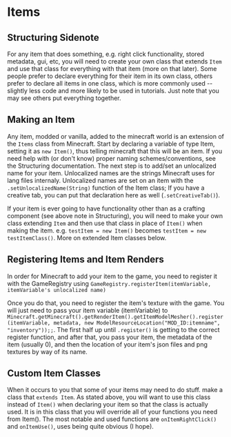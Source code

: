 Items
=====

Structuring Sidenote
--------------------

For any item that does something, e.g. right click functionality, stored metadata, gui, etc, you will need to create your own class that extends `Item` and use that class for everything with that item (more on that later). Some people prefer to declare everything for their item in its own class, others prefer to declare all items in one class, which is more commonly used -- slightly less code and more likely to be used in tutorials. Just note that you may see others put everything together.

Making an Item
--------------

Any item, modded or vanilla, added to the minecraft world is an extension of the `Items` class from Minecraft. Start by declaring a variable of type Item, setting it as `new Item()`, thus telling minecraft that this will be an item. If you need help with (or don't know) proper naming schemes/conventions, see the Structuring documentation. The next step is to add/set an unlocalized name for your item. Unlocalized names are the strings Minecraft uses for lang files internaly. Unlocalized names are set on an item with the `.setUnlocalizedName(String)` function of the Item class; If you have a creative tab, you can put that declaration here as well (`.setCreativeTab()`).

If your item is ever going to have functionality other than as a crafting component (see above note in Structuring), you will need to make your own class extending `Item` and then use that class in place of `Item()` when making the item. e.g. `testItem = new Item()` becomes `testItem = new testItemClass()`. More on extended Item classes below.

Registering Items and Item Renders
----------------------------------

In order for Minecraft to add your item to the game, you need to register it with the GameRegistry using `GameRegistry.registerItem(itemVariable, itemVariable's unlocalized name)`

Once you do that, you need to register the item's texture with the game. You will just need to pass your item variable (itemVariable) to `Minecraft.getMinecraft().getRenderItem().getItemModelMesher().register(itemVariable, metadata, new ModelResourceLocation("MOD_ID:itemname", "inventory"));;`. The first half up until `.register()` is getting to the correct register function, and after that, you pass your item, the metadata of the item (usually 0), and then the location of your item's json files and png textures by way of its name.

Custom Item Classes
-------------------

When it occurs to you that some of your items may need to do stuff. make a class that `extends Item`. As stated above, you will want to use this class instead of `Item()` when declaring your item so that the class is actually used. It is in this class that you will override all of your functions you need from Item(). The most notable and used functions are `onItemRightClick()` and `onItemUse()`, uses being quite obvious (I hope).
